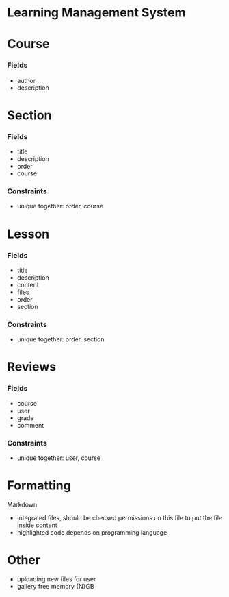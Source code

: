 # Learning Management System

# Course
### Fields
- author
- description

# Section
### Fields
- title
- description
- order
- course
### Constraints
- unique together: order, course

# Lesson
### Fields
- title
- description
- content
- files
- order
- section
### Constraints
- unique together: order, section

# Reviews
### Fields
- course
- user
- grade
- comment
### Constraints
- unique together: user, course

# Formatting
Markdown
- integrated files, should be checked permissions on this file to put the file inside content
- highlighted code depends on programming language

# Other
- uploading new files for user
- gallery free memory {N}GB

